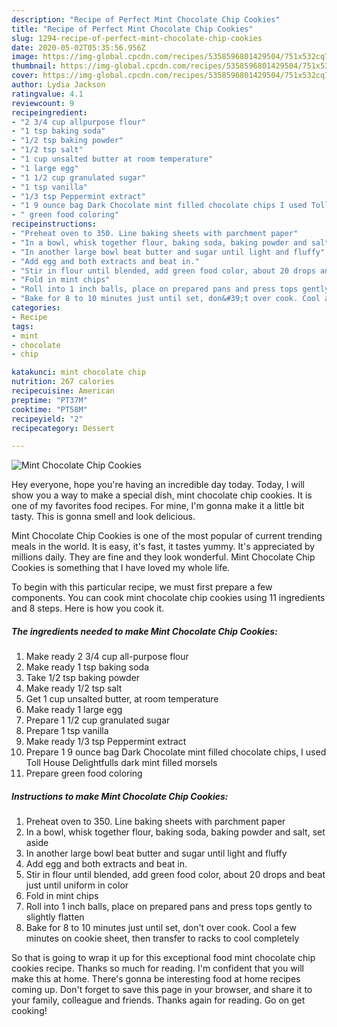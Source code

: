```yaml
---
description: "Recipe of Perfect Mint Chocolate Chip Cookies"
title: "Recipe of Perfect Mint Chocolate Chip Cookies"
slug: 1294-recipe-of-perfect-mint-chocolate-chip-cookies
date: 2020-05-02T05:35:56.956Z
image: https://img-global.cpcdn.com/recipes/5358596801429504/751x532cq70/mint-chocolate-chip-cookies-recipe-main-photo.jpg
thumbnail: https://img-global.cpcdn.com/recipes/5358596801429504/751x532cq70/mint-chocolate-chip-cookies-recipe-main-photo.jpg
cover: https://img-global.cpcdn.com/recipes/5358596801429504/751x532cq70/mint-chocolate-chip-cookies-recipe-main-photo.jpg
author: Lydia Jackson
ratingvalue: 4.1
reviewcount: 9
recipeingredient:
- "2 3/4 cup allpurpose flour"
- "1 tsp baking soda"
- "1/2 tsp baking powder"
- "1/2 tsp salt"
- "1 cup unsalted butter at room temperature"
- "1 large egg"
- "1 1/2 cup granulated sugar"
- "1 tsp vanilla"
- "1/3 tsp Peppermint extract"
- "1 9 ounce bag Dark Chocolate mint filled chocolate chips I used Toll House Delightfulls dark mint filled morsels"
- " green food coloring"
recipeinstructions:
- "Preheat oven to 350. Line baking sheets with parchment paper"
- "In a bowl, whisk together flour, baking soda, baking powder and salt, set aside"
- "In another large bowl beat butter and sugar until light and fluffy"
- "Add egg and both extracts and beat in."
- "Stir in flour until blended, add green food color, about 20 drops and beat just until uniform in color"
- "Fold in mint chips"
- "Roll into 1 inch balls, place on prepared pans and press tops gently to slightly flatten"
- "Bake for 8 to 10 minutes just until set, don&#39;t over cook. Cool a few minutes on cookie sheet, then transfer to racks to cool completely"
categories:
- Recipe
tags:
- mint
- chocolate
- chip

katakunci: mint chocolate chip 
nutrition: 267 calories
recipecuisine: American
preptime: "PT37M"
cooktime: "PT58M"
recipeyield: "2"
recipecategory: Dessert

---
```



![Mint Chocolate Chip Cookies](https://img-global.cpcdn.com/recipes/5358596801429504/751x532cq70/mint-chocolate-chip-cookies-recipe-main-photo.jpg)

Hey everyone, hope you're having an incredible day today. Today, I will show you a way to make a special dish, mint chocolate chip cookies. It is one of my favorites food recipes. For mine, I'm gonna make it a little bit tasty. This is gonna smell and look delicious.

Mint Chocolate Chip Cookies is one of the most popular of current trending meals in the world. It is easy, it's fast, it tastes yummy. It's appreciated by millions daily. They are fine and they look wonderful. Mint Chocolate Chip Cookies is something that I have loved my whole life.




To begin with this particular recipe, we must first prepare a few components. You can cook mint chocolate chip cookies using 11 ingredients and 8 steps. Here is how you cook it.

<!--inarticleads1-->

##### The ingredients needed to make Mint Chocolate Chip Cookies:

1. Make ready 2 3/4 cup all-purpose flour
1. Make ready 1 tsp baking soda
1. Take 1/2 tsp baking powder
1. Make ready 1/2 tsp salt
1. Get 1 cup unsalted butter, at room temperature
1. Make ready 1 large egg
1. Prepare 1 1/2 cup granulated sugar
1. Prepare 1 tsp vanilla
1. Make ready 1/3 tsp Peppermint extract
1. Prepare 1 9 ounce bag Dark Chocolate mint filled chocolate chips, I used Toll House Delightfulls dark mint filled morsels
1. Prepare  green food coloring




<!--inarticleads2-->

##### Instructions to make Mint Chocolate Chip Cookies:

1. Preheat oven to 350. Line baking sheets with parchment paper
1. In a bowl, whisk together flour, baking soda, baking powder and salt, set aside
1. In another large bowl beat butter and sugar until light and fluffy
1. Add egg and both extracts and beat in.
1. Stir in flour until blended, add green food color, about 20 drops and beat just until uniform in color
1. Fold in mint chips
1. Roll into 1 inch balls, place on prepared pans and press tops gently to slightly flatten
1. Bake for 8 to 10 minutes just until set, don&#39;t over cook. Cool a few minutes on cookie sheet, then transfer to racks to cool completely




So that is going to wrap it up for this exceptional food mint chocolate chip cookies recipe. Thanks so much for reading. I'm confident that you will make this at home. There's gonna be interesting food at home recipes coming up. Don't forget to save this page in your browser, and share it to your family, colleague and friends. Thanks again for reading. Go on get cooking!
